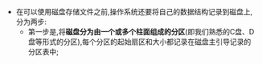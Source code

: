 - 在可以使用磁盘存储文件之前,操作系统还要将自己的数据结构记录到磁盘上,分为两步:
	- 第一步是,将**磁盘分为由一个或多个柱面组成的分区**(即我们熟悉的C盘、D盘等形式的分区),每个分区的起始扇区和大小都记录在磁盘主引导记录的分区表中;

